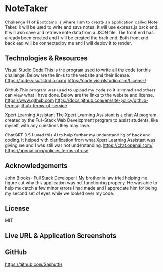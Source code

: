 # NoteTaker
Challenge 11 of Bootcamp is where I am to create an application called Note Taker. It will be used to write and save notes. It will use express.js back end. It will also save and retrieve note data from a JSON file. The front end has already been created and I will be created the back end. Both front and back end will be connected by me and I will deploy it to render.

## Technologies & Resources 
Visual Studio Code
    This is the program used to write all the code for this challenge.  Below are the links to the website and their license.
    https://code.visualstudio.com/
    https://code.visualstudio.com/License/

Github
    This program was used to upload my code so it is saved and others can view what I have done.  Below are the links to the website and license.
    https://www.github.com
    https://docs.github.com/en/site-policy/github-terms/github-terms-of-service

Xpert Learning Assistant
    The Xpert Learning Assistant is a chat AI program created by the Full-Stack Web Development program to assist students, like myself, with any questions they may have.

ChatGPT 3.5 
    I used this AI to help further my understanding of back end coding. It helped with clarification from what Xpert Learning Assistant was giving me and I was still was not understanding. 
    https://chat.openai.com/ 
    https://openai.com/policies/terms-of-use

## Acknowledgements
John Brooks- Full Stack Developer I
    My brother in law tried helping me figure out why this application was not functioning properly.  He was able to help me catch a few minor errors I had made and I appreciate him for being my second set of eyes while we looked over my code.

## License
MIT

## Live URL & Application Screenshots

## GitHub 
https://github.com/Sashuttle
